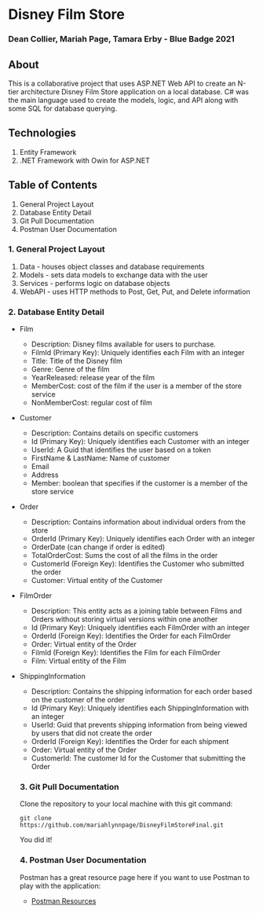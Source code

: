 # Disney Film Store
### Dean Collier, Mariah Page, Tamara Erby - Blue Badge 2021
 
## About
This is a collaborative project that uses ASP.NET Web API to create an N-tier architecture Disney Film Store application on a local database.  C# was the main language used to create the models, logic, and API along with some SQL for database querying. 
 
## Technologies
1. Entity Framework
2. .NET Framework with Owin for ASP.NET
 
## Table of Contents
1. General Project Layout
2. Database Entity Detail
3. Git Pull Documentation
4. Postman User Documentation
 
### 1. General Project Layout
1. Data - houses object classes and database requirements
2. Models - sets data models to exchange data with the user
3. Services - performs logic on database objects
4. WebAPI - uses HTTP methods to Post, Get, Put, and Delete information
 
### 2. Database Entity Detail
- Film
  - Description: Disney films available for users to purchase.
  - FilmId (Primary Key): Uniquely identifies each Film with an integer
  - Title: Title of the Disney film
  - Genre: Genre of the film
  - YearReleased: release year of the film
  - MemberCost: cost of the film if the user is a member of the store service
  - NonMemberCost: regular cost of film
 
- Customer
  - Description: Contains details on specific customers
  - Id (Primary Key): Uniquely identifies each Customer with an integer
  - UserId: A Guid that identifies the user based on a token
  - FirstName & LastName: Name of customer
  - Email
  - Address
  - Member: boolean that specifies if the customer is a member of the store service
 
- Order
  - Description: Contains information about individual orders from the store
  - OrderId (Primary Key): Uniquely identifies each Order with an integer
  - OrderDate (can change if order is edited)
  - TotalOrderCost: Sums the cost of all the films in the order
  - CustomerId (Foreign Key): Identifies the Customer who submitted the order
  - Customer: Virtual entity of the Customer
 
- FilmOrder
  - Description: This entity acts as a joining table between Films and Orders without storing virtual versions within one another
  - Id (Primary Key): Uniquely identifies each FilmOrder with an integer
  - OrderId (Foreign Key): Identifies the Order for each FilmOrder
  - Order: Virtual entity of the Order
  - FilmId (Foreign Key): Identifies the Film for each FilmOrder
  - Film: Virtual entity of the Film
 
- ShippingInformation
  - Description: Contains the shipping information for each order based on the customer of the order
  - Id (Primary Key): Uniquely identifies each ShippingInformation with an integer
  - UserId: Guid that prevents shipping information from being viewed by users that did not create the order
  - OrderId (Foreign Key): Identifies the Order for each shipment
  - Order: Virtual entity of the Order
  - CustomerId: The customer Id for the Customer that submitting the Order
 
  ### 3. Git Pull Documentation
  Clone the repository to your local machine with this git command:
  ```
  git clone https://github.com/mariahlynnpage/DisneyFilmStoreFinal.git
  ```
  You did it!
 
  ### 4. Postman User Documentation
  Postman has a great resource page here if you want to use Postman to play with the application: 
   - [Postman Resources](https://learning.postman.com/docs/getting-started/introduction/)
  
